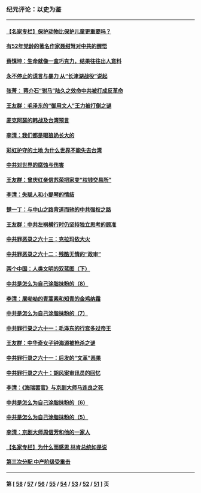 ### 纪元评论：以史为鉴
---
#### [【名家专栏】保护动物比保护儿童更重要吗？](../../pages/nsc1028/n13506846.md) 
#### [有52年党龄的著名作家聂绀弩对中共的醒悟](../../pages/nsc1028/n13508154.md) 
#### [蔡慎坤：生命就像一盒巧克力，结果往往出人意料](../../pages/nsc1028/n13497991.md) 
#### [永不停止的谎言与暴力 从“长津湖战役”说起](../../pages/nsc1028/n13494094.md) 
#### [张菁： 蒋介石“驸马”陆久之效命中共被打成反革命](../../pages/nsc1028/n13495439.md) 
#### [王友群：毛泽东的“御用文人”王力被打倒之谜](../../pages/nsc1028/n13493098.md) 
#### [麦克阿瑟的韩战及台湾预言](../../pages/nsc1028/n13479197.md) 
#### [李清：我们都是喝狼奶长大的](../../pages/nsc1028/n13471478.md) 
#### [彩虹护守的土地 为什么世界不能失去台湾](../../pages/nsc1028/n13476849.md) 
#### [中共对世界的腐蚀与伤害](../../pages/nsc1028/n13463833.md) 
#### [王友群：曾庆红亲信苏荣把家变“权钱交易所”](../../pages/nsc1028/n13463003.md) 
#### [李清：失聪人和小提琴的情结](../../pages/nsc1028/n13459280.md) 
#### [楚一丁：与中山之路背道而驰的中共强权之路](../../pages/nsc1028/n13437270.md) 
#### [王友群：中共左祸横行时仍坚持独立思考的顾准](../../pages/nsc1028/n13444722.md) 
#### [中共罪恶录之六十三：克拉玛依大火](../../pages/nsc1028/n13443384.md) 
#### [中共罪恶录之六十二：残酷无情的“政审”](../../pages/nsc1028/n13435894.md) 
#### [两个中国：人类文明的双蓝图（下）](../../pages/nsc1028/n13423132.md) 
#### [中共是怎么为自己涂脂抹粉的（8）](../../pages/nsc1028/n13432247.md) 
#### [李清：屠呦呦的青蒿素和知青的金鸡纳霜](../../pages/nsc1028/n13426884.md) 
#### [中共是怎么为自己涂脂抹粉的（7）](../../pages/nsc1028/n13431085.md) 
#### [中共罪行录之六十一：毛泽东的行宫多过帝王](../../pages/nsc1028/n13430849.md) 
#### [王友群：中华奇女子钟海源被枪杀之谜](../../pages/nsc1028/n13430555.md) 
#### [中共罪行录之六十一：后发的“文革”恶果](../../pages/nsc1028/n13426672.md) 
#### [中共罪行录之六十：胡风案审讯员的回忆](../../pages/nsc1028/n13423954.md) 
#### [李清：《海瑞罢官》与京剧大师马连良之死](../../pages/nsc1028/n13412316.md) 
#### [中共是怎么为自己涂脂抹粉的（6）](../../pages/nsc1028/n13412021.md) 
#### [中共是怎么为自己涂脂抹粉的（5）](../../pages/nsc1028/n13405477.md) 
#### [李清：京剧大师周信芳和他的一家人](../../pages/nsc1028/n13391411.md) 
#### [【名家专栏】为什么而感恩 林肯总统如是说](../../pages/nsc1028/n13402501.md) 
#### [第三次分配 中产阶级受重击](../../pages/nsc1028/n13401007.md) 

---
#### 第 [ [58](./58.md) / [57](./57.md) / [56](./56.md) / [55](./55.md) / [54](./54.md) / [53](./53.md) / [52](./52.md) / [51](./51.md) ] 页
